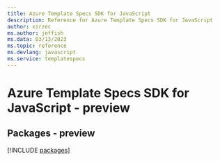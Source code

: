 ```yaml
---
title: Azure Template Specs SDK for JavaScript
description: Reference for Azure Template Specs SDK for JavaScript
author: xirzec
ms.author: jeffish
ms.data: 03/13/2023
ms.topic: reference
ms.devlang: javascript
ms.service: templatespecs
---
```

# Azure Template Specs SDK for JavaScript - preview
## Packages - preview
[!INCLUDE [packages](template-specs-index.md)]